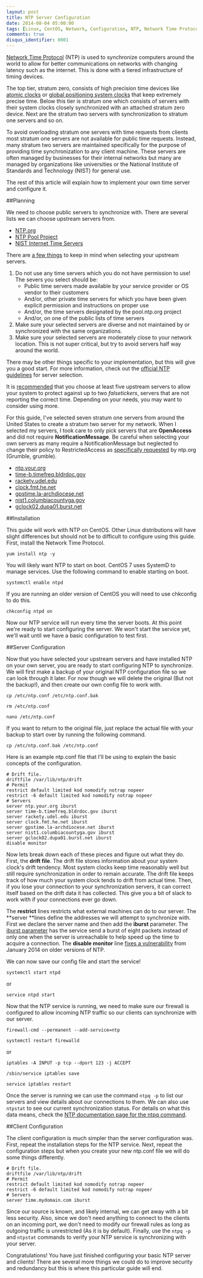 ```yaml
---
layout: post
title: NTP Server Configuration
date: 2014-08-04 05:00:00
tags: [Linux, CentOS, Network, Configuration, NTP, Network Time Protocol]
comments: true
disqus_identifier: 0001
---
```


[Network Time Protocol](https://en.wikipedia.org/wiki/Network_Time_Protocol) (NTP) is used to synchronize computers around the world to allow for better communications on networks with changing latency such as the internet. This is done with a tiered infrastructure of timing devices.

The top tier, stratum zero, consists of high precision time devices like [atomic clocks](https://en.wikipedia.org/wiki/Atomic_clock) or [global positioning system clocks](https://en.wikipedia.org/wiki/GPS_clock#GPS_clocks) that keep extremely precise time. Below this tier is stratum one which consists of servers with their system clocks closely synchronized with an attached stratum zero device. Next are the stratum two servers with synchronization to stratum one servers and so on.

To avoid overloading stratum one servers with time requests from clients most stratum one servers are not available for public time requests. Instead, many stratum two servers are maintained specifically for the purpose of providing time synchronization to any client machine. These servers are often managed by businesses for their internal networks but many are managed by organizations like universities or the National Institute of Standards and Technology (NIST) for general use.

The rest of this article will explain how to implement your own time server and configure it.

<!--more-->

##Planning

We need to choose public servers to synchronize with. There are several lists we can choose upstream servers from.

* [NTP.org](http://support.ntp.org/bin/view/Servers/WebHome#Browsing_the_Lists)
* [NTP Pool Project](http://www.pool.ntp.org/)
* [NIST Internet Time Servers](http://tf.nist.gov/tf-cgi/servers.cgi)

There are [a few things](http://support.ntp.org/bin/view/Support/SelectingOffsiteNTPServers#Section_5.3.1.) to keep in mind when selecting your upstream servers.
1. Do not use any time servers which you do not have permission to use! The severs you select should be:
   * Public time servers made available by your service provider or OS vendor to their customers
   * And/or, other private time servers for which you have been given explicit permission and instructions on proper use
   * And/or, the time servers designated by the pool.ntp.org project
   * And/or, on one of the public lists of time servers
2. Make sure your selected servers are diverse and not maintained by or synchronized with the same organizations.
3. Make sure your selected servers are moderately close to your network location. This is not super critical, but try to avoid servers half way around the world.

There may be other things specific to your implementation, but this will give you a good start. For more information, check out the [official NTP guidelines](http://support.ntp.org/bin/view/Support/SelectingOffsiteNTPServers#Section_5.3.1.) for server selection.

It is [recommended](http://support.ntp.org/bin/view/Support/SelectingOffsiteNTPServers#Section_5.3.3.) that you choose at least five upstream servers to allow your system to protect against up to two *falsetickers*, servers that are not reporting the correct time. Depending on your needs, you may want to consider using more.

For this guide, I've selected seven stratum one servers from around the United States to create a stratum two server for my network. When I selected my servers, I took care to only pick servers that are **OpenAccess** and did not require **NotificationMessage**. Be careful when selecting your own servers as many require a NotificationMessage but neglected to change their policy to RestrictedAccess as [specifically requested](http://support.ntp.org/bin/view/Servers/NotificationMessage) by ntp.org (Grumble, grumble).

* [ntp.your.org](http://support.ntp.org/bin/view/Servers/PublicTimeServer000498)
* [time-b.timefreq.bldrdoc.gov](http://support.ntp.org/bin/view/Servers/PublicTimeServer000280)
* [rackety.udel.edu](http://support.ntp.org/bin/view/Servers/PublicTimeServer000290)
* [clock.fmt.he.net](http://support.ntp.org/bin/view/Servers/PublicTimeServer000011)
* [gpstime.la-archdiocese.net](http://support.ntp.org/bin/view/Servers/PublicTimeServer000787)
* [nist1.columbiacountyga.gov](http://support.ntp.org/bin/view/Servers/PublicTimeServer000378)
* [gclock02.dupa01.burst.net](http://support.ntp.org/bin/view/Servers/PublicTimeServer000974)

##Installation

This guide will work with NTP on CentOS. Other Linux distributions will have slight differences but should not be to difficult to configure using this guide.
First, install the Network Time Protocol.

`yum install ntp -y`

You will likely want NTP to start on boot. CentOS 7 uses SystemD to manage services. Use the following command to enable starting on boot.

`systemctl enable ntpd`

If you are running an older version of CentOS you will need to use chkconfig to do this.

`chkconfig ntpd on`

Now our NTP service will run every time the server boots. At this point we're ready to start configuring the server. We won't start the service yet, we'll wait until we have a basic configuration to test first.

##Server Configuration

Now that you have selected your upstream servers and have installed NTP on your own server, you are ready to start configuring NTP to synchronize. We will first make a backup of your original NTP configuration file so we can look through it later. For now though we will delete the original (But not the backup!), and then create our own config file to work with.

`cp /etc/ntp.conf /etc/ntp.conf.bak`

`rm /etc/ntp.conf`

`nano /etc/ntp.conf`

If you want to return to the original file, just replace the actual file with your backup to start over by running the following command.

`cp /etc/ntp.conf.bak /etc/ntp.conf`

Here is an example ntp.conf file that I'll be using to explain the basic concepts of the configuration.

    # Drift file.
    driftfile /var/lib/ntp/drift
    # Permit
    restrict default limited kod nomodify notrap nopeer
    restrict -6 default limited kod nomodify notrap nopeer
    # Servers
    server ntp.your.org iburst
    server time-b.timefreq.bldrdoc.gov iburst
    server rackety.udel.edu iburst
    server clock.fmt.he.net iburst
    server gpstime.la-archdiocese.net iburst
    server nist1.columbiacountyga.gov iburst
    server gclock02.dupa01.burst.net iburst
    disable monitor

Now lets break down each of these pieces and figure out what they do.
First, the **drift file**. The drift file stores information about your system clock's drift tendency. Most system clocks keep time reasonably well but still require synchronization in order to remain accurate. The drift file keeps track of how much your system clock tends to drift from actual time. Then, if you lose your connection to your synchronization servers, it can correct itself based on the drift data it has collected. This give you a bit of slack to work with if your connections ever go down.

The **restrict** lines restricts what external machines can do to our server. The **server **lines define the addresses we will attempt to synchronize with. First we declare the server name and then add the **iburst** parameter. The [iburst parameter](http://doc.ntp.org/4.1.1/confopt.htm) has the service send a burst of eight packets instead of only one when the server is unreachable to help speed up the time to acquire a connection.
The **disable monitor** line [fixes a vulnerability](http://support.ntp.org/bin/view/Main/SecurityNotice#DRDoS_Amplification_Attack_using) from January 2014 on older versions of NTP.

We can now save our config file and start the service!

`systemctl start ntpd`

or

`service ntpd start`

Now that the NTP service is running, we need to make sure our firewall is configured to allow incoming NTP traffic so our clients can synchronize with our server.

`firewall-cmd --permanent --add-service=ntp`

`systemctl restart firewalld`

or

`iptables -A INPUT -p tcp --dport 123 -j ACCEPT`

`/sbin/service iptables save`

`service iptables restart`

Once the server is running we can use the command `ntpq -p` to list our servers and view details about our connections to them. We can also use `ntpstat` to see our current synchronization status. For details on what this data means, check the [NTP documentation page for the ntpq command](http://doc.ntp.org/4.2.4/ntpq.html).

##Client Configuration

The client configuration is much simpler than the server configuration was. First, repeat the installation steps for the NTP service. Next, repeat the configuration steps but when you create your new ntp.conf file we will do some things differently.

    # Drift file.
    driftfile /var/lib/ntp/drift
    # Permit
    restrict default limited kod nomodify notrap nopeer
    restrict -6 default limited kod nomodify notrap nopeer
    # Servers
    server time.mydomain.com iburst

Since our source is known, and likely internal, we can get away with a bit less security. Also, since we don't need anything to connect to the clients on an incoming port, we don't need to modify our firewall rules as long as outgoing traffic is unrestricted (As it is by default).
Finally, use the `ntpq -p` and `ntpstat` commands to verify your NTP service is synchronizing with your server.

Congratulations! You have just finished configuring your basic NTP server and clients! There are several more things we could do to improve security and redundancy but this is where this particular guide will end.
